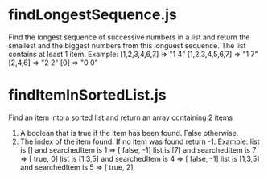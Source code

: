 # findLongestSequence.js
Find the longest sequence of successive numbers in a list and return the smallest and the biggest numbers from this longuest sequence.
The list contains at least 1 item.
Example:
[1,2,3,4,6,7] => "1 4"
[1,2,3,4,5,6,7] => "1 7"
[2,4,6] => "2 2"
[0] => "0 0"

# findItemInSortedList.js
Find an item into a sorted list and return an array containing 2 items
1. A boolean that is true if the item has been found. False otherwise.
2. The index of the item found. If no item was found return -1.
Example:
list is [] and searchedItem is 1 => [ false, -1]
list is [7] and searchedItem is 7 => [ true, 0]
list is [1,3,5] and searchedItem is 4 => [ false, -1]
list is [1,3,5] and searchedItem is 5 => [ true, 2]
